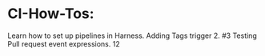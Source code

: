 # CI-How-Tos: 
Learn how to set up pipelines in Harness.
Adding Tags trigger 2. #3
Testing Pull request event expressions. 12
